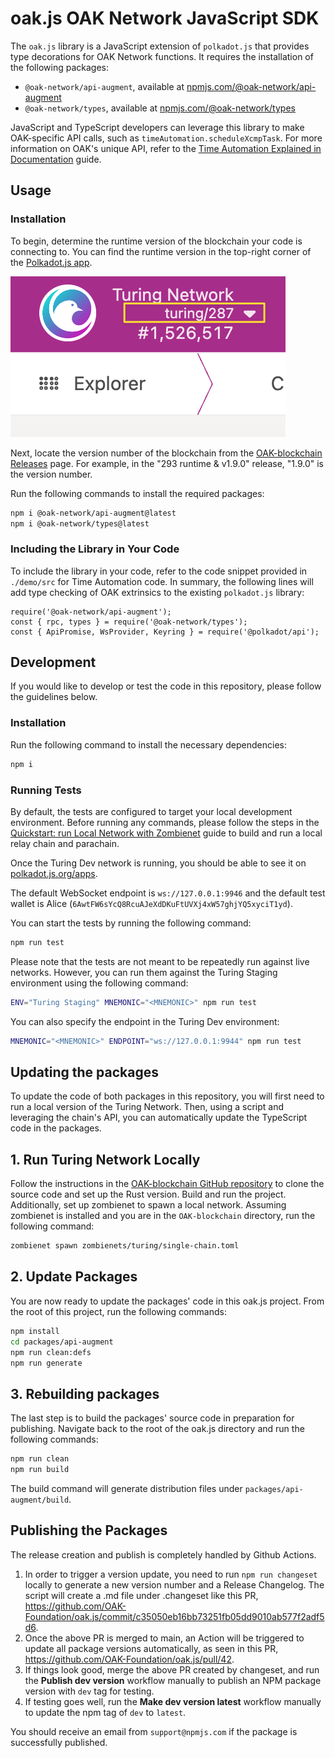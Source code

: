 # oak.js OAK Network JavaScript SDK

The `oak.js` library is a JavaScript extension of `polkadot.js` that provides type decorations for OAK Network functions. It requires the installation of the following packages:

- `@oak-network/api-augment`, available at [npmjs.com/@oak-network/api-augment](https://www.npmjs.com/package/@oak-network/api-augment)
- `@oak-network/types`, available at [npmjs.com/@oak-network/types](https://www.npmjs.com/package/@oak-network/types)

JavaScript and TypeScript developers can leverage this library to make OAK-specific API calls, such as `timeAutomation.scheduleXcmpTask`. For more information on OAK's unique API, refer to the [Time Automation Explained in Documentation](https://docs.oak.tech/docs/time-automation-explained/) guide.

## Usage

### Installation

To begin, determine the runtime version of the blockchain your code is connecting to. You can find the runtime version in the top-right corner of the [Polkadot.js app](https://polkadot.js.org/apps/?rpc=wss%3A%2F%2Frpc.turing.oak.tech).

![Runtime version in Polkadot.js](/media/runtime-version.png)

Next, locate the version number of the blockchain from the [OAK-blockchain Releases](https://github.com/OAK-Foundation/OAK-blockchain/releases) page. For example, in the "293 runtime & v1.9.0" release, "1.9.0" is the version number.

Run the following commands to install the required packages:

```bash
npm i @oak-network/api-augment@latest
npm i @oak-network/types@latest
```

### Including the Library in Your Code
To include the library in your code, refer to the code snippet provided in `./demo/src` for Time Automation code. In summary, the following lines will add type checking of OAK extrinsics to the existing `polkadot.js` library:
```
require('@oak-network/api-augment');
const { rpc, types } = require('@oak-network/types');
const { ApiPromise, WsProvider, Keyring } = require('@polkadot/api');
```

## Development
If you would like to develop or test the code in this repository, please follow the guidelines below.

### Installation
Run the following command to install the necessary dependencies:

```bash
npm i
```

### Running Tests
By default, the tests are configured to target your local development environment. Before running any commands, please follow the steps in the [Quickstart: run Local Network with Zombienet](https://polkadot.js.org/apps/?rpc=ws%3A%2F%2F127.0.0.1%3A9946#/accounts) guide to build and run a local relay chain and parachain.

Once the Turing Dev network is running, you should be able to see it on [polkadot.js.org/apps](https://polkadot.js.org/apps/?rpc=ws%3A%2F%2F127.0.0.1%3A9946#/accounts).

The default WebSocket endpoint is `ws://127.0.0.1:9946` and  the default test wallet is Alice (`6AwtFW6sYcQ8RcuAJeXdDKuFtUVXj4xW57ghjYQ5xyciT1yd`).

You can start the tests by running the following command:
```bash
npm run test
```

Please note that the tests are not meant to be repeatedly run against live networks. However, you can run them against the Turing Staging environment using the following command:
```bash
ENV="Turing Staging" MNEMONIC="<MNEMONIC>" npm run test
```

You can also specify the endpoint in the Turing Dev environment:

```bash
MNEMONIC="<MNEMONIC>" ENDPOINT="ws://127.0.0.1:9944" npm run test
```

## Updating the packages
To update the code of both packages in this repository, you will first need to run a local version of the Turing Network. Then, using a script and leveraging the chain's API, you can automatically update the TypeScript code in the packages.

## 1. Run Turing Network Locally
Follow the instructions in the [OAK-blockchain GitHub repository](https://github.com/OAK-Foundation/OAK-blockchain) to clone the source code and set up the Rust version. Build and run the project. Additionally, set up zombienet to spawn a local network. Assuming zombienet is installed and you are in the `OAK-blockchain` directory, run the following command:


```bash
zombienet spawn zombienets/turing/single-chain.toml
```

## 2. Update Packages
You are now ready to update the packages' code in this oak.js project. From the root of this project, run the following commands:

```bash
npm install
cd packages/api-augment
npm run clean:defs
npm run generate
```

## 3. Rebuilding packages

The last step is to build the packages' source code in preparation for publishing. Navigate back to the root of the oak.js directory and run the following commands:

```bash
npm run clean
npm run build
```

The build command will generate distribution files under `packages/api-augment/build`.

## Publishing the Packages
The release creation and publish is completely handled by Github Actions.
1. In order to trigger a version update, you need to run `npm run changeset` locally to generate a new version number and a Release Changelog. The script will create a .md file under .changeset like this PR, https://github.com/OAK-Foundation/oak.js/commit/c35050eb16bb73251fb05dd9010ab577f2adf5d6.
2. Once the above PR is merged to main, an Action will be triggered to update all package versions automatically, as seen in this PR, https://github.com/OAK-Foundation/oak.js/pull/42.
3. If things look good, merge the above PR created by changeset, and run the **Publish dev version** workflow manually to publish an NPM package version with `dev` tag for testing.
4. If testing goes well, run the **Make dev version latest** workflow manually to update the npm tag of `dev` to `latest`.

You should receive an email from `support@npmjs.com` if the package is successfully published.
